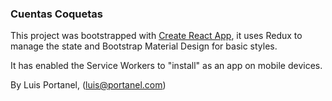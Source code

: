 ### Cuentas Coquetas

This project was bootstrapped with [Create React App](https://github.com/facebook/create-react-app), it uses Redux to manage the state and Bootstrap Material Design for basic styles.

It has enabled the Service Workers to "install" as an app on mobile devices.

By Luis Portanel, ([luis@portanel.com](mailto:luis@portanel.com))
